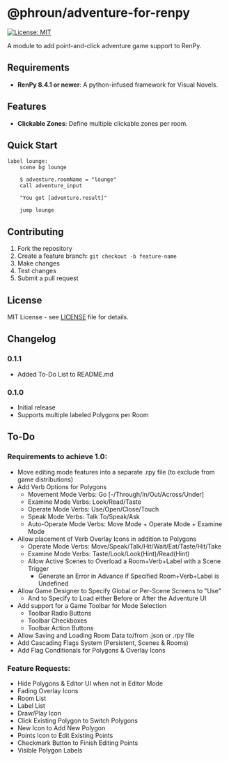 # @phroun/adventure-for-renpy

[![License: MIT](https://img.shields.io/badge/License-MIT-yellow.svg)](https://opensource.org/licenses/MIT)

A module to add point-and-click adventure game support to RenPy.

## Requirements

- **RenPy 8.4.1 or newer**: A python-infused framework for Visual Novels.

## Features

- **Clickable Zones**: Define multiple clickable zones per room.

## Quick Start

```rpy
label lounge:
    scene bg lounge

    $ adventure.roomName = "lounge"
    call adventure_input

    "You got [adventure.result]"

    jump lounge
```

## Contributing

1. Fork the repository
2. Create a feature branch: `git checkout -b feature-name`
3. Make changes
4. Test changes
5. Submit a pull request

## License

MIT License - see [LICENSE](LICENSE) file for details.

## Changelog

### 0.1.1
- Added To-Do List to README.md

### 0.1.0
- Initial release
- Supports multiple labeled Polygons per Room

## To-Do

### Requirements to achieve 1.0:

- Move editing mode features into a separate .rpy file (to exclude from game distributions)
- Add Verb Options for Polygons
  - Movement Mode Verbs: Go [-/Through/In/Out/Across/Under]
  - Examine Mode Verbs: Look/Read/Taste
  - Operate Mode Verbs: Use/Open/Close/Touch
  - Speak Mode Verbs: Talk To/Speak/Ask
  - Auto-Operate Mode Verbs: Move Mode + Operate Mode + Examine Mode
- Allow placement of Verb Overlay Icons in addition to Polygons
  - Operate Mode Verbs: Move/Speak/Talk/Hit/Wait/Eat/Taste/Hit/Take
  - Examine Mode Verbs: Taste/Look/Look(Hint)/Read(Hint)
  - Allow Active Scenes to Overload a Room+Verb+Label with a Scene Trigger
    - Generate an Error in Advance if Specified Room+Verb+Label is Undefined
- Allow Game Designer to Specify Global or Per-Scene Screens to "Use"
  - And to Specify to Load either Before or After the Adventure UI
- Add support for a Game Toolbar for Mode Selection
  - Toolbar Radio Buttons
  - Toolbar Checkboxes
  - Toolbar Action Buttons
- Allow Saving and Loading Room Data to/from .json or .rpy file
- Add Cascading Flags System (Persistent, Scenes & Rooms)
- Add Flag Conditionals for Polygons & Overlay Icons

### Feature Requests:

- Hide Polygons & Editor UI when not in Editor Mode
- Fading Overlay Icons
- Room List
- Label List
- Draw/Play Icon
- Click Existing Polygon to Switch Polygons
- New Icon to Add New Polygon
- Points Icon to Edit Existing Points
- Checkmark Button to Finish Editing Points
- Visible Polygon Labels
